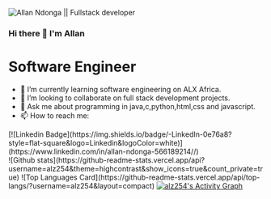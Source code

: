 ![Allan Ndonga || Fullstack developer](https://www.itprotoday.com/sites/itprotoday.com/files/styles/article_featured_retina/public/programming.jpg?itok=6bRkryO5)
### Hi there 👋 I'm Allan

  # Software Engineer
- 🌱 I’m currently learning software engineering on ALX Africa.
- 👯 I’m looking to collaborate on full stack development projects.
- 💬 Ask me about programming in java,c,python,html,css and javascript.
- 📫 How to reach me: 
<div aligh = "center">
[![Linkedin Badge](https://img.shields.io/badge/-LinkedIn-0e76a8?style=flat-square&logo=Linkedin&logoColor=white)](https://www.linkedin.com/in/allan-ndonga-566189214//)
  </div>
![Github stats](https://github-readme-stats.vercel.app/api?username=alz254&theme=highcontrast&show_icons=true&count_private=true)
![Top Languages Card](https://github-readme-stats.vercel.app/api/top-langs/?username=alz254&layout=compact)
<a href="https://github.com/Finyasy/github-readme-activity-graph"><img alt="alz254's Activity Graph" src="https://activity-graph.herokuapp.com/graph?username=alz254&bg_color=1F222E&color=F8D866&line=D9E650&point=FFFFFF&hide_border=true" /></a>
